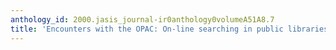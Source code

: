 ```yaml
---
anthology_id: 2000.jasis_journal-ir0anthology0volumeA51A8.7
title: 'Encounters with the OPAC: On-line searching in public libraries'
---
```

